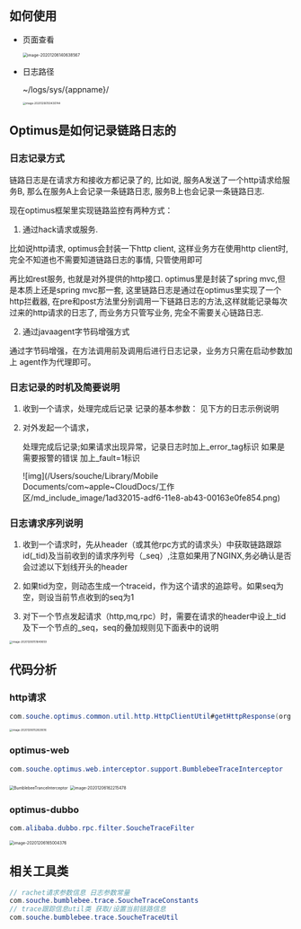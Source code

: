 

## 如何使用

- 页面查看

  <img src="/Users/souche/Library/Mobile Documents/com~apple~CloudDocs/工作区/md_include_image/image-20201206140638567.png" alt="image-20201206140638567" style="zoom:50%;" />

- 日志路径

  ~/logs/sys/{appname}/

  <img src="/Users/souche/Library/Mobile Documents/com~apple~CloudDocs/工作区/md_include_image/image-20201206150430744.png" alt="image-20201206150430744" style="zoom:33%;" />



## Optimus是如何记录链路日志的

### 日志记录方式

链路日志是在请求方和接收方都记录了的, 比如说, 服务A发送了一个http请求给服务B, 那么在服务A上会记录一条链路日志, 服务B上也会记录一条链路日志.

现在optimus框架里实现链路监控有两种方式：

1. 通过hack请求或服务.

比如说http请求, optimus会封装一下http client, 这样业务方在使用http client时,完全不知道也不需要知道链路日志的事情, 只管使用即可

再比如rest服务, 也就是对外提供的http接口. optimus里是封装了spring mvc,但是本质上还是spring mvc那一套, 这里链路日志是通过在optimus里实现了一个http拦截器, 在pre和post方法里分别调用一下链路日志的方法,这样就能记录每次过来的http请求的日志了, 而业务方只管写业务, 完全不需要关心链路日志.

2. 通过javaagent字节码增强方式

通过字节码增强，在方法调用前及调用后进行日志记录，业务方只需在启动参数加上 agent作为代理即可。



###  日志记录的时机及简要说明

1. 收到一个请求，处理完成后记录
   记录的基本参数： 见下方的日志示例说明

2. 对外发起一个请求，

   处理完成后记录;如果请求出现异常，记录日志时加上_error_tag标识 如果是需要报警的错误 加上_fault=1标识

   ![img](/Users/souche/Library/Mobile Documents/com~apple~CloudDocs/工作区/md_include_image/1ad32015-adf6-11e8-ab43-00163e0fe854.png)

### 日志请求序列说明

1. 收到一个请求时，先从header（或其他rpc方式的请求头）中获取链路跟踪id(_tid)及当前收到的请求序列号（_seq）,注意如果用了NGINX,务必确认是否会过滤以下划线开头的header

2. 如果tid为空，则动态生成一个traceid，作为这个请求的追踪号。如果seq为空，则设当前节点收到的seq为1

3. 对下一个节点发起请求（http,mq,rpc）时，需要在请求的header中设上_tid及下一个节点的_seq，seq的叠加规则见下面表中的说明

<img src="/Users/souche/Library/Mobile Documents/com~apple~CloudDocs/工作区/md_include_image/image-20201206151649659.png" alt="image-20201206151649659" style="zoom:33%;" />



## 代码分析

### http请求

```java
com.souche.optimus.common.util.http.HttpClientUtil#getHttpResponse(org.apache.http.client.methods.HttpRequestBase, com.souche.bumblebee.trace.handler.request.httpclient.HttpClientTraceInfo, java.util.function.Consumer<com.souche.optimus.common.util.http.RequestConfigure>...)
```



<img src="/Users/souche/Library/Mobile Documents/com~apple~CloudDocs/工作区/md_include_image/image-20201206152820616.png" alt="image-20201206152820616" style="zoom:33%;" />

### optimus-web

```java
com.souche.optimus.web.interceptor.support.BumblebeeTraceInterceptor
```

<img src="/Users/souche/Library/Mobile Documents/com~apple~CloudDocs/工作区/md_include_image/BumblebeeTranceInterceptor.png" alt="BumblebeeTranceInterceptor" style="zoom:50%;" />

<img src="/Users/souche/Library/Mobile Documents/com~apple~CloudDocs/工作区/md_include_image/image-20201206162215478.png" alt="image-20201206162215478" style="zoom:50%;" />



### optimus-dubbo

```java
com.alibaba.dubbo.rpc.filter.SoucheTraceFilter
```

<img src="/Users/souche/Library/Mobile Documents/com~apple~CloudDocs/工作区/md_include_image/image-20201206165004376.png" alt="image-20201206165004376" style="zoom:50%;" />



## 相关工具类

```java
// rachet请求参数信息 日志参数常量
com.souche.bumblebee.trace.SoucheTraceConstants
// trace跟踪信息util类 获取/设置当前链路信息
com.souche.bumblebee.trace.SoucheTraceUtil
```

